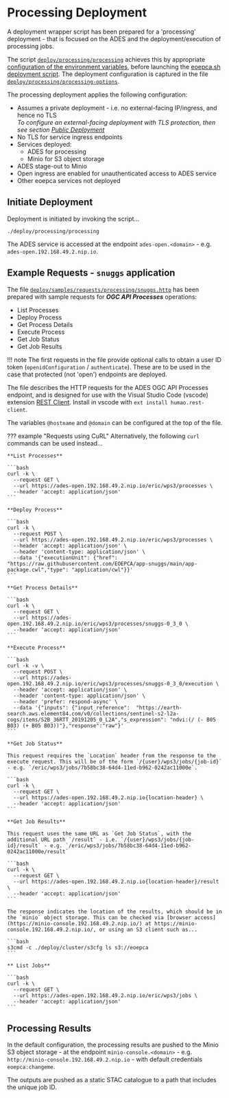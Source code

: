 # Processing Deployment

A deployment wrapper script has been prepared for a 'processing' deployment - that is focused on the ADES and the deployment/execution of processing jobs.

The script [`deploy/processing/processing`](https://github.com/EOEPCA/deployment-guide/blob/main/deploy/processing/processing) achieves this by appropriate [configuration of the environment variables](scripted-deployment.md#environment-variables), before launching the [eoepca.sh deployment script](scripted-deployment.md#command-line-arguments). The deployment configuration is captured in the file [`deploy/processing/processing-options`](https://github.com/EOEPCA/deployment-guide/blob/main/deploy/processing/processing-options).

The processing deployment applies the following configuration:

* Assumes a private deployment - i.e. no external-facing IP/ingress, and hence no TLS<br>
  _To configure an external-facing deployment with TLS protection, then see section [Public Deployment](scripted-deployment.md#public-deployment)_
* No TLS for service ingress endpoints
* Services deployed:
    * ADES for processing
    * Minio for S3 object storage
* ADES stage-out to Minio
* Open ingress are enabled for unauthenticated access to ADES service
* Other eoepca services not deployed

## Initiate Deployment

Deployment is initiated by invoking the script...

```
./deploy/processing/processing
```

The ADES service is accessed at the endpoint `ades-open.<domain>` - e.g. `ades-open.192.168.49.2.nip.io`.

## Example Requests - `snuggs` application

The file [`deploy/samples/requests/processing/snuggs.http`](https://github.com/EOEPCA/deployment-guide/blob/main/deploy/samples/requests/processing/snuggs.http) has been prepared with sample requests for **_OGC API Processes_** operations:

* List Processes
* Deploy Process
* Get Process Details
* Execute Process
* Get Job Status
* Get Job Results

!!! note
    The first requests in the file provide optional calls to obtain a user ID token (`openidConfiguration` / `authenticate`).
    These are to be used in the case that protected (not 'open') endpoints are deployed.

The file describes the HTTP requests for the ADES OGC API Processes endpoint, and is designed for use with the Visual Studio Code (vscode) extension [REST Client](https://marketplace.visualstudio.com/items?itemName=humao.rest-client). Install in vscode with `ext install humao.rest-client`.

The variables `@hostname` and `@domain` can be configured at the top of the file.

??? example "Requests using CuRL"
    Alternatively, the following `curl` commands can be used instead...

    **List Processes**

    ```bash
    curl -k \
      --request GET \
      --url https://ades-open.192.168.49.2.nip.io/eric/wps3/processes \
      --header 'accept: application/json'
    ```

    **Deploy Process**

    ```bash
    curl -k \
      --request POST \
      --url https://ades-open.192.168.49.2.nip.io/eric/wps3/processes \
      --header 'accept: application/json' \
      --header 'content-type: application/json' \
      --data '{"executionUnit": {"href": "https://raw.githubusercontent.com/EOEPCA/app-snuggs/main/app-package.cwl","type": "application/cwl"}}'
    ```

    **Get Process Details**

    ```bash
    curl -k \
      --request GET \
      --url https://ades-open.192.168.49.2.nip.io/eric/wps3/processes/snuggs-0_3_0 \
      --header 'accept: application/json'
    ```

    **Execute Process**

    ```bash
    curl -k -v \
      --request POST \
      --url https://ades-open.192.168.49.2.nip.io/eric/wps3/processes/snuggs-0_3_0/execution \
      --header 'accept: application/json' \
      --header 'content-type: application/json' \
      --header 'prefer: respond-async' \
      --data '{"inputs": {"input_reference":  "https://earth-search.aws.element84.com/v0/collections/sentinel-s2-l2a-cogs/items/S2B_36RTT_20191205_0_L2A","s_expression": "ndvi:(/ (- B05 B03) (+ B05 B03))"},"response":"raw"}'
    ```

    **Get Job Status**

    This request requires the `Location` header from the response to the execute request. This will be of the form `/{user}/wps3/jobs/{job-id}` - e.g. `/eric/wps3/jobs/7b58bc38-64d4-11ed-b962-0242ac11000e`.

    ```bash
    curl -k \
      --request GET \
      --url https://ades-open.192.168.49.2.nip.io{location-header} \
      --header 'accept: application/json'
    ```

    **Get Job Results**

    This request uses the same URL as `Get Job Status`, with the additional URL path `/result` - i.e. `/{user}/wps3/jobs/{job-id}/result` - e.g. `/eric/wps3/jobs/7b58bc38-64d4-11ed-b962-0242ac11000e/result`

    ```bash
    curl -k \
      --request GET \
      --url https://ades-open.192.168.49.2.nip.io{location-header}/result \
      --header 'accept: application/json'
    ```

    The response indicates the location of the results, which should be in the `minio` object storage. This can be checked via [browser access](https://minio-console.192.168.49.2.nip.io/) at https://minio-console.192.168.49.2.nip.io/, or using an S3 client such as...

    ```bash
    s3cmd -c ./deploy/cluster/s3cfg ls s3://eoepca
    ```

    ** List Jobs**

    ```bash
    curl -k \
      --request GET \
      --url https://ades-open.192.168.49.2.nip.io/eric/wps3/jobs \
      --header 'accept: application/json'
    ```

## Processing Results

In the default configuration, the processing results are pushed to the Minio S3 object storage - at the endpoint `minio-console.<domain>` - e.g. `http://minio-console.192.168.49.2.nip.io` - with default credentials `eoepca:changeme`.

The outputs are pushed as a static STAC catalogue to a path that includes the unique job ID.
